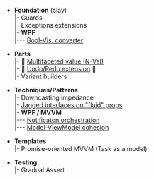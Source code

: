 + **Foundation** (clay)\
|- Guards\
|- Exceptions extensions\
|- **WPF**\
|--- [Bool-Vis. converter](readme+/bool2viz_improved.md)

+ **Parts**\
|- 💠 [Multifaceted value (N-Val)](readme+/N-Val)\
|- 🔄 [Undo/Redo extension](readme+/undo-redo) 🚧\
|- Variant builders

+ **Techniques/Patterns**\
|- Downcasting impedance\
|- [Jagged interfaces on "fluid" props](readme+/techniques/jagged-props.md)\
|- **WPF / MVVM**\
|--- [Notificaton orchestration](readme+/techniques//mvvm/mvvm_notification-orchestration.md)\
|--- [Model-ViewModel cohesion](readme+/techniques/mvvm/mvvm_vmodel-cohesion.md)

+ **Templates**\
|- Promise-oriented MVVM (Task as a model)

+ **Testing**\
|- Gradual Assert
